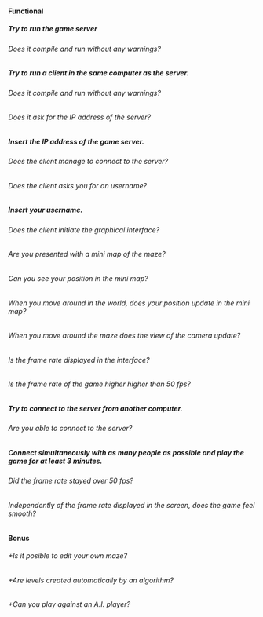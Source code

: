 #### Functional

##### Try to run the game server

###### Does it compile and run without any warnings?

##### Try to run a client in the same computer as the server.

###### Does it compile and run without any warnings?

###### Does it ask for the IP address of the server?

##### Insert the IP address of the game server.

###### Does the client manage to connect to the server?

###### Does the client asks you for an username?

##### Insert your username.

###### Does the client initiate the graphical interface?

###### Are you presented with a mini map of the maze?

###### Can you see your position in the mini map?

###### When you move around in the world, does your position update in the mini map?

###### When you move around the maze does the view of the camera update?

###### Is the frame rate displayed in the interface?

###### Is the frame rate of the game higher higher than 50 fps?

##### Try to connect to the server from another computer.

###### Are you able to connect to the server?

##### Connect simultaneously with as many people as possible and play the game for at least 3 minutes.

###### Did the frame rate stayed over 50 fps?

###### Independently of the frame rate displayed in the screen, does the game feel smooth?

#### Bonus

###### +Is it posible to edit your own maze?

###### +Are levels created automatically by an algorithm?

###### +Can you play against an A.I. player?
